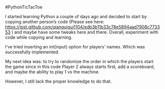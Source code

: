 #PythonTicTacToe

I started learning Python a couple of days ago and decided to start by copying another person’s code (Please see here: https://gist.github.com/qianguigui1104/edb3b11b33c78e5894aad7908c773353 ) and maybe have some tweaks here and there. Overall, experiment with code while copying and learning.

I've tried inserting an int(input) option for players' names. Which was successfully implemented.


My next idea was:
to try to randomize the order in which the players start the game since in this code Player 2 always starts first, 
add a scoreboard, 
and maybe the ability to play 1 vs the machine.

However, I still lack the proper knowledge to do that.


